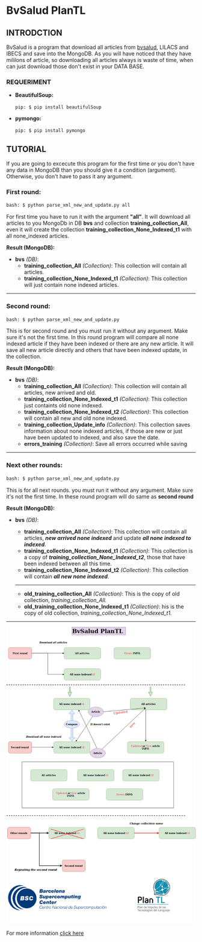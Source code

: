 # BvSalud PlanTL

## INTRODCTION
BvSalud is a program that download all articles from [bvsalud](http://pesquisa.bvsalud.org/portal/), LILACS and IBECS and save into the MongoDB. As you will have noticed that they have mililons of article, so downloading all articles always is waste of time, when can just download those don't exist in your DATA BASE. 

### REQUERIMENT

- **BeautifulSoup:**

    `pip: $ pip install beautifulSoup`
    
    
- **pymongo:**

    `pip: $ pip install pymongo` 
    

## TUTORIAL
If you are going to excecute this program for the first time or you don't have any data in MongoDB than you should give it a condition (argument).
Otherwise, you don't have to pass it any argument.


### First round:

```bash
bash: $ python parse_xml_new_and_update.py all

```

For first time you have to run it with the argument **"all"**. It will download all articles to you MongoDb in DB **bvs** and collection **training_collection_All**, even it will create the collection **training_collection_None_Indexed_t1** with all none_indexed articles.
    
**Result (MongoDB):**

- **bvs** *(DB)*:
    - **training_collection_All** *(Collection)*:  This collection will contain all articles.
    - **training_collection_None_Indexed_t1** *(Collection)*:  This collection will just contain none indexed articles.
----------------------------------------------------  
### Second round:

```bash
bash: $ python parse_xml_new_and_update.py

```
This is for second round and you must run it without any argument. Make sure it's not the first time. In this round program will compare all none indexed article if they have been indexed or there are any new article. 
It will save all new article directly and others that have been indexed update, in the collection.


**Result (MongoDB):**
- **bvs** *(DB)*:
    - **training_collection_All** *(Collection)*:  This collection will contain all articles, new arrived and old.
    - **training_collection_None_Indexed_t1** *(Collection)*:  This collection just containts old none indexed. 
    - **training_collection_None_Indexed_t2** *(Collection)*:  This collection will contain all new and old none indexed.
    - **training_collection_Update_info** *(Collection)*: This collection saves information about none indexed articles, if those are new or just have been updated to indexed, and also save the date.
    - **errors_training** *(Collection)*: Save all errors occurred while saving 
-----------------------------------------------------------------
### Next other rounds:
```bash
bash: $ python parse_xml_new_and_update.py

```

This is for all next rounds. you must run it without any argument. Make sure it's not the first time. In these round program will do same as **second round**
    
**Result (MongoDB):**
- **bvs** *(DB)*:
    - **training_collection_All** *(Collection)*:  This collection will contain all articles, ***new arrived none indexed*** and update ***all none indexed to indexed***.
    - **training_collection_None_Indexed_t1** *(Collection)*:  This collection is a copy of ***training_collection_None_Indexed_t2***, those that have been indexed between all this time.
    - **training_collection_None_Indexed_t2** *(Collection)*:  This collection will contain ***all new none indexed***.    
    -----------------------------------------------------------------

    - **old_training_collection_All** *(Collection)*:  This is the copy of old collection, *training_collection_All.*
    - **old_training_collection_None_Indexed_t1** *(Collection)*: his is the copy of old collection, *training_collection_None_Indexed_t1.*
-----------------------------------------------------------------
    

![BvSalud](data/BvSalud.png)


For more information [click here](https://bvsalud-documents-save-into-mongo.readthedocs.io/en/latest/)



